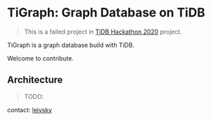 # TiGraph: Graph Database on TiDB

> This is a failed project in [TiDB Hackathon 2020](https://pingcap.com/community/events/hackathon2020/) project.

TiGraph is a graph database build with TiDB.

Welcome to contribute.

## Architecture

> TODO:

contact: [leiysky](mailto://leiysky@outlook.com)